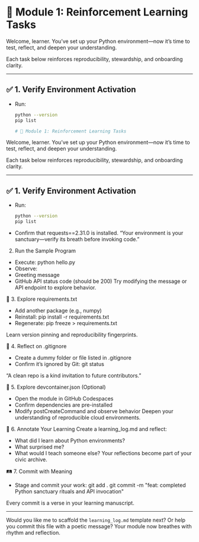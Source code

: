 # 🧪 Module 1: Reinforcement Learning Tasks

Welcome, learner. You’ve set up your Python environment—now it’s time to test, reflect, and deepen your understanding.

Each task below reinforces reproducibility, stewardship, and onboarding clarity.

---

## ✅ 1. Verify Environment Activation

- Run:
  ```bash
  python --version
  pip list

  # 🧪 Module 1: Reinforcement Learning Tasks

Welcome, learner. You’ve set up your Python environment—now it’s time to test, reflect, and deepen your understanding.

Each task below reinforces reproducibility, stewardship, and onboarding clarity.

---

## ✅ 1. Verify Environment Activation

- Run:
  ```bash
  python --version
  pip list

- Confirm that requests==2.31.0 is installed.
“Your environment is your sanctuary—verify its breath before invoking code.”

2. Run the Sample Program
- Execute:
python hello.py
- Observe:
- Greeting message
- GitHub API status code (should be 200)
Try modifying the message or API endpoint to explore behavior.


📜 3. Explore requirements.txt
- Add another package (e.g., numpy)
- Reinstall:
pip install -r requirements.txt
- Regenerate:
pip freeze > requirements.txt


Learn version pinning and reproducibility fingerprints.


🧹 4. Reflect on .gitignore
- Create a dummy folder or file listed in .gitignore
- Confirm it’s ignored by Git:
git status


“A clean repo is a kind invitation to future contributors.”


🧘 5. Explore devcontainer.json (Optional)
- Open the module in GitHub Codespaces
- Confirm dependencies are pre-installed
- Modify postCreateCommand and observe behavior
Deepen your understanding of reproducible cloud environments.


📖 6. Annotate Your Learning
Create a learning_log.md and reflect:
- What did I learn about Python environments?
- What surprised me?
- What would I teach someone else?
Your reflections become part of your civic archive.


🛤️ 7. Commit with Meaning
- Stage and commit your work:
git add .
git commit -m "feat: completed Python sanctuary rituals and API invocation"


Every commit is a verse in your learning manuscript.


---

Would you like me to scaffold the `learning_log.md` template next? Or help you commit this file with a poetic message? Your module now breathes with rhythm and reflection.






